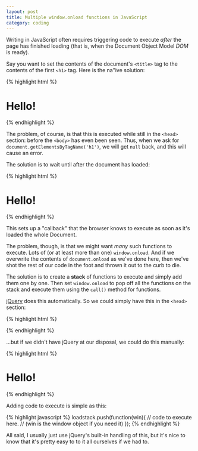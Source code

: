 ```yaml
---
layout: post
title: Multiple window.onload functions in JavaScript
category: coding
---
```


Writing in JavaScript often requires triggering code to execute *after* the
page has finished loading (that is, when the Document Object Model *DOM* is
ready).

Say you want to set the contents of the document's `<title>` tag to the
contents of the first `<h1>` tag. Here is the na"ive solution:

{% highlight html %}
<html><head><title></title>
  <script type="text/javascript" charset="utf-8">
  
    document.title =
        document.getElementsByTagName('h1')[0].innerHTML;
  
  </script>
</head><body><h1>Hello!</h1></body></html>
{% endhighlight %}

The problem, of course, is that this is executed while still in the `<head>`
section: before the `<body>` has even been seen. Thus, when we ask for
`document.getElementsByTagName('h1')`, we will get `null` back, and this will
cause an error.

The solution is to wait until after the document has loaded:

{% highlight html %}
<html><head><title></title>
  <script type="text/javascript" charset="utf-8">
  
    window.onload = function() {
        document.title =
            document.getElementsByTagName('h1')[0].innerHTML;
    };
    
  </script>
</head><body><h1>Hello!</h1></body></html>
{% endhighlight %}

This sets up a "callback" that the browser knows to execute as soon as it's
loaded the whole Document.

The problem, though, is that we might want *many* such functions to execute.
Lots of (or at least more than one) `window.onload`. And if we overwrite the
contents of `document.onload` as we've done here, then we've shot the rest of
our code in the foot and thrown it out to the curb to die.

The solution is to create a **stack** of functions to execute and simply add
them one by one. Then set `window.onload` to pop off all the functions on the
stack and execute them using the `call()` method for functions.

[jQuery][1] does this automatically. So we could simply have this in the
`<head>` section:

{% highlight html %}
<script type="text/javascript" charset="utf-8">

    $(function(){
        document.title = $("h1:first").html();
    });

</script>
{% endhighlight %}

...but if we didn't have jQuery at our disposal, we could do this manually:

{% highlight html %}
<html><head><title></title>
  <script type="text/javascript" charset="utf-8">
    
    // Prevent overwriting loadstack if it's already set:
    var loadstack = loadstack || [];
    
    // Add our function that changes the <title>
    // to the contents of the first <h1>:
    loadstack.push(function(){
        document.title =
            document.getElementsByTagName('h1')[0].innerHTML;
    });
    
    // ... lots of other additions to the loadstack ...

    // this *must* be the last code in the <head>
    // section's JS block (or at least the very last
    // thing to touch window.onload):
    
    if ( window.onload )
        loadstack.push(window.onload);
    
    window.onload = function()
    {
        while ( loadstack.length > 0 )
            // `this` will be bound to the window object
            // inside the called function
            loadstack.pop().call(this);
    };
  </script>
</head><body><h1>Hello!</h1></body></html>
{% endhighlight %}

Adding code to execute is simple as this:

{% highlight javascript %}
loadstack.push(function(win){
    // code to execute here.
    // (win is the window object if you need it)
});
{% endhighlight %}

All said, I usually just use jQuery's built-in handling of this, but it's nice
to know that it's pretty easy to to it all ourselves if we had to.

 [1]: http://jquery.com

